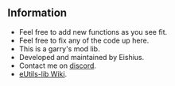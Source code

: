 ## Information
* Feel free to add new functions as you see fit.
* Feel free to fix any of the code up here.
* This is a garry's mod lib.
* Developed and maintained by Eishius.
* Contact me on [discord](https://discord.gg/M2EHBZtqvR).
* [eUtils-lib Wiki](https://github.com/eishius/eUtils-lib.wiki.git).


